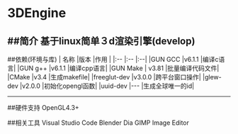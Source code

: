 # 3DEngine

##简介
    基于linux简单３d渲染引擎(develop)
----

##依赖(环境与库)
| 名称            |版本       |作用 |
|:--            |:--        |:--|
|GUN GCC        |v6.1.1     |编译c语言|
|GUN g++        |v6.1.1     |编译cpp语言|
|GUN Make       | v3.81     |批量编译代码文件|
|CMake          |v3.4       |生成makefile|
|freeglut-dev   |v3.0.0     |跨平台窗口操作|
|glew-dev       |v2.0.0     |初始化opengl函数|
|uuid-dev       |---        |生成全球唯一的id|

---

##硬件支持
    OpenGL4.3+


##相关工具
    Visual Studio Code
    Blender
    Dia
    GIMP Image Editor

